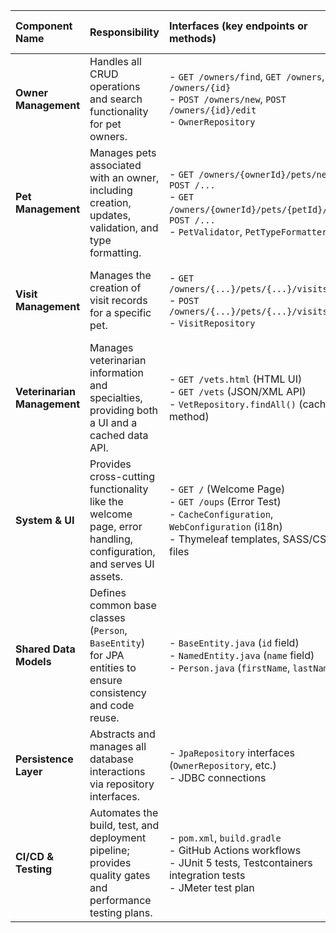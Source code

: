 | Component Name | Responsibility | Interfaces (key endpoints or methods) | Depends On (other modules) | Technologies (frameworks, DBs, patterns) |
| :--- | :--- | :--- | :--- | :--- |
| **Owner Management** | Handles all CRUD operations and search functionality for pet owners. | - `GET /owners/find`, `GET /owners`, `GET /owners/{id}` <br>- `POST /owners/new`, `POST /owners/{id}/edit` <br>- `OwnerRepository` | - Shared Data Models <br>- Persistence Layer | Spring Boot, Spring MVC, Spring Data JPA, Thymeleaf, MVC Pattern, Repository Pattern |
| **Pet Management** | Manages pets associated with an owner, including creation, updates, validation, and type formatting. | - `GET /owners/{ownerId}/pets/new`, `POST /...` <br>- `GET /owners/{ownerId}/pets/{petId}/edit`, `POST /...` <br>- `PetValidator`, `PetTypeFormatter` | - Owner Management <br>- Shared Data Models <br>- Persistence Layer | Spring Boot, Spring MVC, Spring Data JPA, Thymeleaf, Custom Validator, Formatter Pattern |
| **Visit Management** | Manages the creation of visit records for a specific pet. | - `GET /owners/{...}/pets/{...}/visits/new` <br>- `POST /owners/{...}/pets/{...}/visits/new` <br>- `VisitRepository` | - Pet Management <br>- Shared Data Models <br>- Persistence Layer | Spring Boot, Spring MVC, Spring Data JPA, Thymeleaf |
| **Veterinarian Management** | Manages veterinarian information and specialties, providing both a UI and a cached data API. | - `GET /vets.html` (HTML UI) <br>- `GET /vets` (JSON/XML API) <br>- `VetRepository.findAll()` (cached method) | - Shared Data Models <br>- Persistence Layer | Spring Boot, Spring MVC, Spring Data JPA, JCache, Thymeleaf, Content Negotiation, Caching Pattern |
| **System & UI** | Provides cross-cutting functionality like the welcome page, error handling, configuration, and serves UI assets. | - `GET /` (Welcome Page) <br>- `GET /oups` (Error Test) <br>- `CacheConfiguration`, `WebConfiguration` (i18n) <br>- Thymeleaf templates, SASS/CSS files | - All business components (for UI rendering) | Spring Boot, Thymeleaf, JCache, SASS, Bootstrap, i18n |
| **Shared Data Models** | Defines common base classes (`Person`, `BaseEntity`) for JPA entities to ensure consistency and code reuse. | - `BaseEntity.java` (`id` field) <br>- `NamedEntity.java` (`name` field) <br>- `Person.java` (`firstName`, `lastName`) | - None (Foundation component) | Java, JPA (`@MappedSuperclass`) |
| **Persistence Layer** | Abstracts and manages all database interactions via repository interfaces. | - `JpaRepository` interfaces (`OwnerRepository`, etc.) <br>- JDBC connections | - Relational Database (H2, MySQL, PostgreSQL) | Spring Data JPA, Hibernate, JDBC, H2, MySQL, PostgreSQL, Repository Pattern |
| **CI/CD & Testing** | Automates the build, test, and deployment pipeline; provides quality gates and performance testing plans. | - `pom.xml`, `build.gradle` <br>- GitHub Actions workflows <br>- JUnit 5 tests, Testcontainers integration tests <br>- JMeter test plan | - Maven/Gradle <br>- Docker <br>- Kubernetes | JUnit 5, Mockito, Testcontainers, JMeter, Docker, Kubernetes, GitHub Actions |